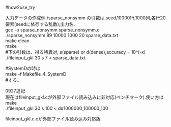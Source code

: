 #how2use_try  

入力データの作成例./sparse_nonsymm の引数は,seed,10000行,1000列,各行20要素(seedに依存する乱数),出力名.  
gcc -o sparse_nonsymm sparse_nonsymm.c  
./sparse_nonsymm 89 10000 1000 20 sparse_data.txt  
make clean  
make  
\#下の引数は、得る特異対, s(sparse) or d(dense),accuracy = 10^(-x)  
./fileinput_gkl 30 s 7 < sparse_data.txt

\#SystemDの時は  
make -f Makefile_4_SystemD  
\#する。  
  
0927追記  
現在はfileinput_gkl.cが外部ファイル読み込みに非対応(ベンチマーク).使い方は  
make  
./fileinput_gkl 30 s 100 < dd1000000_100000_100  
  
fileinput_gkl.c.cが外部ファイル読み込み対応版  

